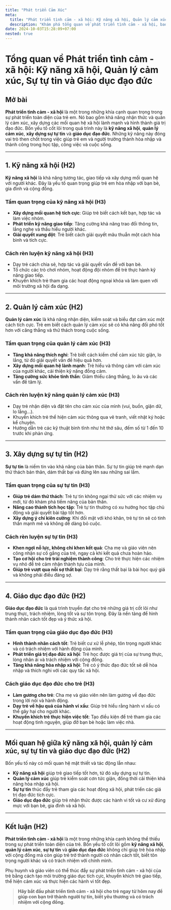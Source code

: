```yaml
---
title: "Phát triển Cảm Xúc"
meta:
  title: "Phát triển tình cảm - xã hội: Kỹ năng xã hội, Quản lý cảm xúc, Sự tự tin và Giáo dục đạo đức"
  description: "Khám phá tổng quan về phát triển tình cảm - xã hội, bao gồm kỹ năng xã hội, quản lý cảm xúc, xây dựng sự tự tin và giáo dục đạo đức cho trẻ em và người trưởng thành."
date: 2024-10-03T15:28:09+07:00
nested: true
---
```


# **Tổng quan về Phát triển tình cảm - xã hội: Kỹ năng xã hội, Quản lý cảm xúc, Sự tự tin và Giáo dục đạo đức**

## **Mở bài**
**Phát triển tình cảm - xã hội** là một trong những khía cạnh quan trọng trong sự phát triển toàn diện của trẻ em. Nó bao gồm khả năng nhận thức và quản lý cảm xúc, xây dựng các mối quan hệ xã hội lành mạnh và hình thành giá trị đạo đức. Bốn yếu tố cốt lõi trong quá trình này là **kỹ năng xã hội**, **quản lý cảm xúc**, **xây dựng sự tự tin** và **giáo dục đạo đức**. Những kỹ năng này đóng vai trò then chốt trong việc giúp trẻ em và người trưởng thành hòa nhập và thành công trong học tập, công việc và cuộc sống.  

---

## **1. Kỹ năng xã hội (H2)**
**Kỹ năng xã hội** là khả năng tương tác, giao tiếp và xây dựng mối quan hệ với người khác. Đây là yếu tố quan trọng giúp trẻ em hòa nhập với bạn bè, gia đình và cộng đồng.  

### **Tầm quan trọng của kỹ năng xã hội (H3)**
- **Xây dựng mối quan hệ tích cực**: Giúp trẻ biết cách kết bạn, hợp tác và làm việc nhóm.  
- **Phát triển kỹ năng giao tiếp**: Tăng cường khả năng trao đổi thông tin, lắng nghe và thấu hiểu người khác.  
- **Giải quyết xung đột**: Trẻ biết cách giải quyết mâu thuẫn một cách hòa bình và tích cực.  

### **Cách rèn luyện kỹ năng xã hội (H3)**
- Dạy trẻ cách chia sẻ, hợp tác và giải quyết vấn đề với bạn bè.  
- Tổ chức các trò chơi nhóm, hoạt động đội nhóm để trẻ thực hành kỹ năng giao tiếp.  
- Khuyến khích trẻ tham gia các hoạt động ngoại khóa và làm quen với môi trường xã hội đa dạng.  

---

## **2. Quản lý cảm xúc (H2)**
**Quản lý cảm xúc** là khả năng nhận diện, kiểm soát và biểu đạt cảm xúc một cách tích cực. Trẻ em biết cách quản lý cảm xúc sẽ có khả năng đối phó tốt hơn với căng thẳng và thử thách trong cuộc sống.  

### **Tầm quan trọng của quản lý cảm xúc (H3)**
- **Tăng khả năng thích nghi**: Trẻ biết cách kiềm chế cảm xúc tức giận, lo lắng, từ đó giải quyết vấn đề hiệu quả hơn.  
- **Xây dựng mối quan hệ lành mạnh**: Trẻ hiểu và thông cảm với cảm xúc của người khác, cải thiện kỹ năng đồng cảm.  
- **Tăng cường sức khỏe tinh thần**: Giảm thiểu căng thẳng, lo âu và các vấn đề tâm lý.  

### **Cách rèn luyện kỹ năng quản lý cảm xúc (H3)**
- Dạy trẻ nhận diện và đặt tên cho cảm xúc của mình (vui, buồn, giận dữ, lo lắng…).  
- Khuyến khích trẻ thể hiện cảm xúc thông qua vẽ tranh, viết nhật ký hoặc kể chuyện.  
- Hướng dẫn trẻ các kỹ thuật bình tĩnh như hít thở sâu, đếm số từ 1 đến 10 trước khi phản ứng.  

---

## **3. Xây dựng sự tự tin (H2)**
**Sự tự tin** là niềm tin vào khả năng của bản thân. Sự tự tin giúp trẻ mạnh dạn thử thách bản thân, dám thất bại và đứng lên sau những sai lầm.  

### **Tầm quan trọng của sự tự tin (H3)**
- **Giúp trẻ dám thử thách**: Trẻ tự tin không ngại thử sức với các nhiệm vụ mới, từ đó khám phá tiềm năng của bản thân.  
- **Nâng cao thành tích học tập**: Trẻ tự tin thường có xu hướng học tập chủ động và giải quyết bài tập tốt hơn.  
- **Xây dựng ý chí kiên cường**: Khi đối mặt với khó khăn, trẻ tự tin sẽ có tinh thần mạnh mẽ và không dễ dàng bỏ cuộc.  

### **Cách rèn luyện sự tự tin (H3)**
- **Khen ngợi nỗ lực, không chỉ khen kết quả**: Cha mẹ và giáo viên nên công nhận sự cố gắng của trẻ, ngay cả khi kết quả chưa hoàn hảo.  
- **Tạo cơ hội cho trẻ trải nghiệm thành công**: Cho trẻ thực hiện các nhiệm vụ nhỏ để trẻ cảm nhận thành tựu của mình.  
- **Giúp trẻ vượt qua nỗi sợ thất bại**: Dạy trẻ rằng thất bại là bài học quý giá và không phải điều đáng sợ.  

---

## **4. Giáo dục đạo đức (H2)**
**Giáo dục đạo đức** là quá trình truyền đạt cho trẻ những giá trị cốt lõi như trung thực, trách nhiệm, lòng tốt và sự tôn trọng. Đây là nền tảng để hình thành nhân cách tốt đẹp và ý thức xã hội.  

### **Tầm quan trọng của giáo dục đạo đức (H3)**
- **Hình thành nhân cách tốt**: Trẻ biết cư xử lễ phép, tôn trọng người khác và có trách nhiệm với hành động của mình.  
- **Phát triển giá trị đạo đức xã hội**: Trẻ học được giá trị của sự trung thực, lòng nhân ái và trách nhiệm với cộng đồng.  
- **Tăng khả năng hòa nhập xã hội**: Trẻ có ý thức đạo đức tốt sẽ dễ hòa nhập và thích nghi với các quy tắc xã hội.  

### **Cách giáo dục đạo đức cho trẻ (H3)**
- **Làm gương cho trẻ**: Cha mẹ và giáo viên nên làm gương về đạo đức trong lời nói và hành động.  
- **Dạy trẻ về hậu quả của hành vi xấu**: Giúp trẻ hiểu rằng hành vi xấu có thể gây hại cho người khác.  
- **Khuyến khích trẻ thực hiện việc tốt**: Tạo điều kiện để trẻ tham gia các hoạt động tình nguyện, giúp đỡ bạn bè hoặc làm việc nhà.  

---

## **Mối quan hệ giữa kỹ năng xã hội, quản lý cảm xúc, sự tự tin và giáo dục đạo đức (H2)**
Bốn yếu tố này có mối quan hệ mật thiết và tác động lẫn nhau:  
- **Kỹ năng xã hội** giúp trẻ giao tiếp tốt hơn, từ đó xây dựng sự tự tin.  
- **Quản lý cảm xúc** giúp trẻ kiểm soát cơn tức giận, đồng thời cải thiện khả năng hòa nhập xã hội.  
- **Sự tự tin** thúc đẩy trẻ tham gia các hoạt động xã hội, phát triển các giá trị đạo đức tích cực.  
- **Giáo dục đạo đức** giúp trẻ nhận thức được các hành vi tốt và cư xử đúng mực với bạn bè, gia đình và xã hội.  

---

## **Kết luận (H2)**
**Phát triển tình cảm - xã hội** là một trong những khía cạnh không thể thiếu trong sự phát triển toàn diện của trẻ. Bốn yếu tố cốt lõi gồm **kỹ năng xã hội**, **quản lý cảm xúc**, **sự tự tin** và **giáo dục đạo đức** không chỉ giúp trẻ hòa nhập với cộng đồng mà còn giúp trẻ trở thành người có nhân cách tốt, biết tôn trọng người khác và có trách nhiệm với chính mình.  

Phụ huynh và giáo viên có thể thúc đẩy sự phát triển tình cảm - xã hội của trẻ bằng cách tạo môi trường giáo dục tích cực, khuyến khích trẻ giao tiếp, thể hiện cảm xúc và thực hiện các hành vi tốt đẹp.  

> **Hãy bắt đầu phát triển tình cảm - xã hội cho trẻ ngay từ hôm nay để giúp con bạn trở thành người tự tin, biết yêu thương và có trách nhiệm với cộng đồng.**
